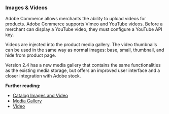 ### Images & Videos

Adobe Commerce allows merchants the ability to upload videos for products. Adobe Commerce supports Vimeo and YouTube videos. Before a merchant can display a YouTube video, they must configure a YouTube API key.

Videos are injected into the product media gallery. The video thumbnails can be used in the same way as normal images: base, small, thumbnail, and hide from product page.

Version 2.4 has a new media gallery that contains the same functionalities as the existing media storage, but offers an improved user interface and a closer integration with Adobe stock.

**Further reading:**
* [Catalog Images and Video](https://docs.magento.com/user-guide/catalog/catalog-images-video.html)
* [Media Gallery](https://docs.magento.com/user-guide/cms/media-gallery.html)
* [Video](https://docs.magento.com/user-guide/cms/page-builder-media-video.html)
